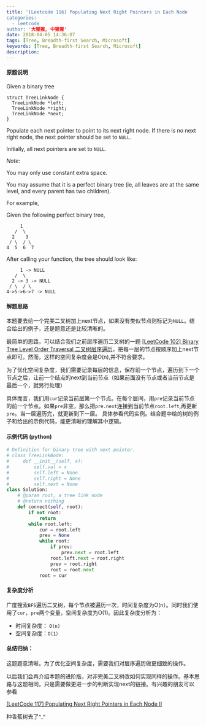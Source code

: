 ```yaml
---
title: '[Leetcode 116] Populating Next Right Pointers in Each Node
categories:
  - leetcode
author: '大猩猩, 中猩猩'
date: 2018-04-05 14:36:07
tags: [Tree, Breadth-first Search, Microsoft]
keywords: [Tree, Breadth-first Search, Microsoft]
description:
---
```



#### 原题说明
Given a binary tree

    struct TreeLinkNode {
      TreeLinkNode *left;
      TreeLinkNode *right;
      TreeLinkNode *next;
    }
    
Populate each next pointer to point to its next right node. If there is no next right node, the next pointer should be set to `NULL`.

Initially, all next pointers are set to `NULL`.

*Note*:

You may only use constant extra space.

You may assume that it is a perfect binary tree (ie, all leaves are at the same level, and every parent has two children).

For example,

Given the following perfect binary tree,

         1
       /  \
      2    3
     / \  / \
    4  5  6  7
After calling your function, the tree should look like:

         1 -> NULL
       /  \
      2 -> 3 -> NULL
     / \  / \
    4->5->6->7 -> NULL

#### 解题思路
本题要去给一个完美二叉树加上next节点，如果没有类似节点则标记为`NULL`。结合给出的例子，还是题意还是比较清晰的。

最简单的思路，可以结合我们之前层序遍历二叉树的一题 [[LeetCode 102] Binary Tree Level Order Traversal 二叉树层序遍历](/Leetcode-102-Binary-Tree-Level-Order-Traversal)，把每一层的节点按顺序加上next节点即可。然而，这样的空间复杂度会是O(n),并不符合要求。

为了优化空间复杂度，我们需要记录每层的信息，保存前一个节点，遍历到下一个节点之后，让前一个结点的next到当前节点（如果前面没有节点或者当前节点是最后一个，就另行处理）

具体而言，我们用`cur`记录当前层第一个节点。在每个层间，用`pre`记录当前节点的前一个节点。如果`pre`非空，那么把`pre.next`连接到当前节点`root.left`,再更新`pre`。当一层遍历完，就更新到下一层。 具体参看代码实例。结合题中给的树的例子和给出的示例代码，能更清晰的理解其中逻辑。

#### 示例代码 (python)

```python
# Definition for binary tree with next pointer.
# class TreeLinkNode:
#     def __init__(self, x):
#         self.val = x
#         self.left = None
#         self.right = None
#         self.next = None
class Solution:
    # @param root, a tree link node
    # @return nothing
    def connect(self, root):
        if not root:
            return
        while root.left:
            cur = root.left
            prev = None
            while root:
                if prev:
                    prev.next = root.left
                root.left.next = root.right
                prev = root.right
                root = root.next
            root = cur
```

#### 复杂度分析
广度搜索`BFS`遍历二叉树，每个节点被遍历一次，时间复杂度为O(n）。同时我们使用了`cur`，`pre`两个变量，空间复杂度为O(1)。因此复杂度分析为：

- 时间复杂度： `O(n)`
- 空间复杂度：`O(1）`

#### 总结归纳：
这题题意清晰。为了优化空间复杂度，需要我们对层序遍历做更细致的操作。

以后我们会再介绍本题的进阶版，对非完美二叉树改如何实现同样的操作。基本思路与这题相同，只是需要做更进一步的判断实现next的链接。有兴趣的朋友可以参看

[[LeetCode 117] Populating Next Right Pointers in Each Node II](/Leetcode-117-Populating-Next-Right-Pointers-in-Each-Node-II)

种香蕉树去了^_^
